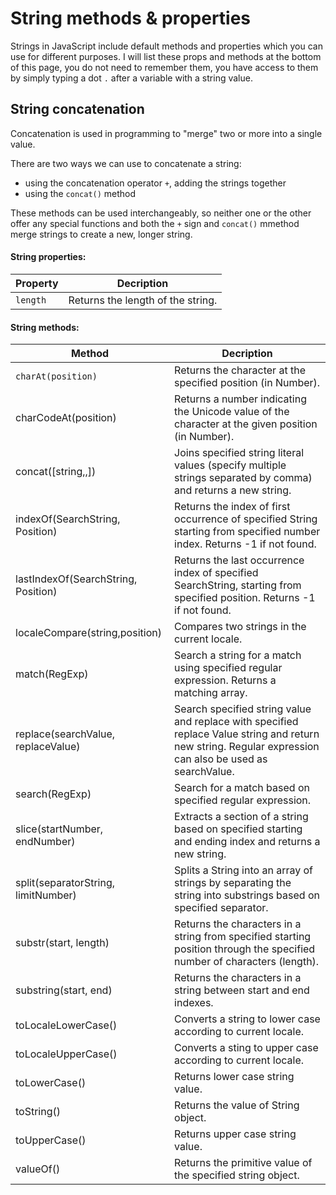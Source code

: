 # String methods & properties

Strings in JavaScript include default methods and properties which you can use for different purposes.
I will list these props and methods at the bottom of this page, you do not need to remember them, you have access to them by simply typing a dot `.` after a variable with a string value.

## String concatenation

Concatenation is used in programming to "merge" two or more into a single value.

There are two ways we can use to concatenate a string:

- using the concatenation operator `+`, adding the strings together
- using the `concat()` method

These methods can be used interchangeably, so neither one or the other offer any special functions and both the `+` sign and `concat()` mmethod merge strings to create a new, longer string.

#### String properties:

| Property | Decription                        |
| -------- | --------------------------------- |
| `length` | Returns the length of the string. |

#### String methods:

| Method                              | Decription                                                                                                                                               |
| ----------------------------------- | -------------------------------------------------------------------------------------------------------------------------------------------------------- |
| `charAt(position) `                 | Returns the character at the specified position (in Number).                                                                                             |
| charCodeAt(position)                | Returns a number indicating the Unicode value of the character at the given position (in Number).                                                        |
| concat([string,,])                  | Joins specified string literal values (specify multiple strings separated by comma) and returns a new string.                                            |
| indexOf(SearchString, Position)     | Returns the index of first occurrence of specified String starting from specified number index. Returns -1 if not found.                                 |
| lastIndexOf(SearchString, Position) | Returns the last occurrence index of specified SearchString, starting from specified position. Returns -1 if not found.                                  |
| localeCompare(string,position)      | Compares two strings in the current locale.                                                                                                              |
| match(RegExp)                       | Search a string for a match using specified regular expression. Returns a matching array.                                                                |
| replace(searchValue, replaceValue)  | Search specified string value and replace with specified replace Value string and return new string. Regular expression can also be used as searchValue. |
| search(RegExp)                      | Search for a match based on specified regular expression.                                                                                                |
| slice(startNumber, endNumber)       | Extracts a section of a string based on specified starting and ending index and returns a new string.                                                    |
| split(separatorString, limitNumber) | Splits a String into an array of strings by separating the string into substrings based on specified separator.                                          |
| substr(start, length)               | Returns the characters in a string from specified starting position through the specified number of characters (length).                                 |
| substring(start, end)               | Returns the characters in a string between start and end indexes.                                                                                        |
| toLocaleLowerCase()                 | Converts a string to lower case according to current locale.                                                                                             |
| toLocaleUpperCase()                 | Converts a sting to upper case according to current locale.                                                                                              |
| toLowerCase()                       | Returns lower case string value.                                                                                                                         |
| toString()                          | Returns the value of String object.                                                                                                                      |
| toUpperCase()                       | Returns upper case string value.                                                                                                                         |
| valueOf()                           | Returns the primitive value of the specified string object.                                                                                              |

